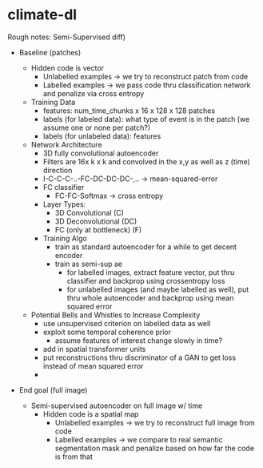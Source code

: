 # climate-dl

Rough notes:
Semi-Supervised
diff)
* Baseline (patches)
    * Hidden code is vector
      * Unlabelled examples -> we try to reconstruct patch from code
      * Labelled examples -> we pass code thru classification network and penalize via cross entropy
  * Training Data
     * features: num_time_chunks x 16 x 128 x 128 patches 
     * labels (for labeled data): what type of event is in the patch (we assume one or none per patch?)
     * labels (for unlabeled data): features
  * Network Architecture
     * 3D fully convolutional autoencoder
     * Filters are 16x k x k and convolved in the x,y as well as z (time) direction
      * I-C-C-C-..-FC-DC-DC-DC-,.. -> mean-squared-error
     * FC classifier
       * FC-FC-Softmax -> cross entropy
     * Layer Types:
       * 3D Convolutional (C)
       * 3D Deconvolutional (DC)
       * FC (only at bottleneck) (F)
     * Training Algo
       * train as standard autoencoder for a while to get decent encoder
       * train as semi-sup ae
         * for labelled images, extract feature vector, put thru classifier and backprop using crossentropy loss
          * for unlabelled images (and maybe labelled as well), put thru whole autoencoder and backprop using mean squared error
   * Potential Bells and Whistles to Increase Complexity
     * use unsupervised criterion on labelled data as well
     * exploit some temporal coherence prior
       * assume features of interest change slowly in time?
     * add in spatial transformer units
     * put reconstructions thru discriminator of a GAN to get loss instead of mean squared error
     * 
  
        





* End goal (full image)
  * Semi-supervised autoencoder on full image w/ time
    * Hidden code is a spatial map
      * Unlabelled examples -> we try to reconstruct full image from code
      * Labelled examples -> we compare to real semantic segmentation mask and penalize based on how far the code is from that


